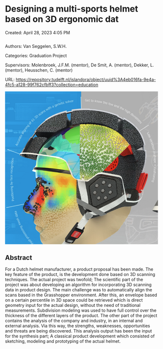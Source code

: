 # Designing a multi-sports helmet based on 3D ergonomic dat

Created: April 28, 2023 4:05 PM

```{tags} 3d-scans, personalized
```

Authors: Van Seggelen, S.W.H.

Categories: Graduation Project

Supervisors: Molenbroek, J.F.M. (mentor), De Smit, A. (mentor), Dekker, L. (mentor), Heusschen, C. (mentor)

URL: https://repository.tudelft.nl/islandora/object/uuid%3A4eb016fa-9e4a-4fc5-a128-99f762cfbff3?collection=education

![3d_print_helmet.png](3d_print_helmet.png)

## **Abstract**

For a Dutch helmet manufacturer, a product proposal has been made. The key feature of the product, is the development done based on 3D scanning techniques. The actual project was twofold; The scientific part of the project was about developing an algorithm for incorporating 3D scanning data in product design. The main challenge was to automatically align the scans based in the Grasshopper environment. After this, an envelope based on a certain percentile in 3D space could be retrieved which is direct geometry input for the actual design, without the need of traditional measurements. Subdivision modeling was used to have full control over the thickness of the different layers of the product. The other part of the project contains the analysis of the company and industry, in an internal and external analysis. Via this way, the strengths, weaknesses, opportunities and threats are being discovered. This analysis output has been the input for the synthesis part; A classical product development which consisted of sketching, modeling and prototyping of the actual helmet.